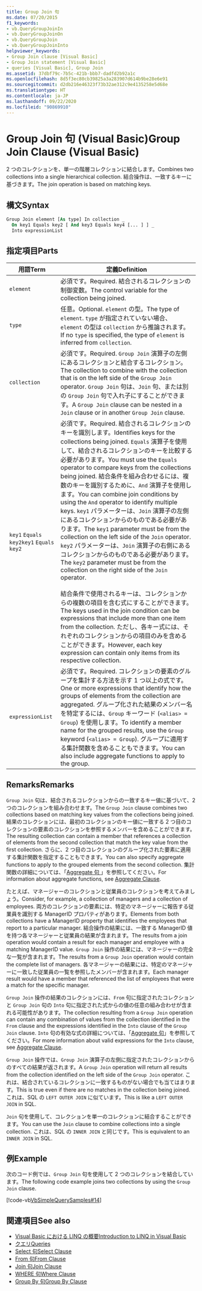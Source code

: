```yaml
---
title: Group Join 句
ms.date: 07/20/2015
f1_keywords:
- vb.QueryGroupJoinIn
- vb.QueryGroupJoinOn
- vb.QueryGroupJoin
- vb.QueryGroupJoinInto
helpviewer_keywords:
- Group Join clause [Visual Basic]
- Group Join statement [Visual Basic]
- queries [Visual Basic], Group Join
ms.assetid: 37dbf79c-7b5c-421b-bbb7-dadfd2b92a1c
ms.openlocfilehash: 8d5f3ec80cb39825a3a283907d614b9be28e6e91
ms.sourcegitcommit: d2db216e46323f73b32ae312c9e4135258e5d68e
ms.translationtype: HT
ms.contentlocale: ja-JP
ms.lasthandoff: 09/22/2020
ms.locfileid: "90869910"
---
```

# <a name="group-join-clause-visual-basic"></a><span data-ttu-id="7a47c-102">Group Join 句 (Visual Basic)</span><span class="sxs-lookup"><span data-stu-id="7a47c-102">Group Join Clause (Visual Basic)</span></span>

<span data-ttu-id="7a47c-103">2 つのコレクションを、単一の階層コレクションに結合します。</span><span class="sxs-lookup"><span data-stu-id="7a47c-103">Combines two collections into a single hierarchical collection.</span></span> <span data-ttu-id="7a47c-104">結合操作は、一致するキーに基づきます。</span><span class="sxs-lookup"><span data-stu-id="7a47c-104">The join operation is based on matching keys.</span></span>  
  
## <a name="syntax"></a><span data-ttu-id="7a47c-105">構文</span><span class="sxs-lookup"><span data-stu-id="7a47c-105">Syntax</span></span>  
  
```vb  
Group Join element [As type] In collection _  
  On key1 Equals key2 [ And key3 Equals key4 [... ] ] _  
  Into expressionList  
```  
  
## <a name="parts"></a><span data-ttu-id="7a47c-106">指定項目</span><span class="sxs-lookup"><span data-stu-id="7a47c-106">Parts</span></span>  
  
|<span data-ttu-id="7a47c-107">用語</span><span class="sxs-lookup"><span data-stu-id="7a47c-107">Term</span></span>|<span data-ttu-id="7a47c-108">定義</span><span class="sxs-lookup"><span data-stu-id="7a47c-108">Definition</span></span>|  
|---|---|  
|`element`|<span data-ttu-id="7a47c-109">必須です。</span><span class="sxs-lookup"><span data-stu-id="7a47c-109">Required.</span></span> <span data-ttu-id="7a47c-110">結合されるコレクションの制御変数。</span><span class="sxs-lookup"><span data-stu-id="7a47c-110">The control variable for the collection being joined.</span></span>|  
|`type`|<span data-ttu-id="7a47c-111">任意。</span><span class="sxs-lookup"><span data-stu-id="7a47c-111">Optional.</span></span> <span data-ttu-id="7a47c-112">`element` の型。</span><span class="sxs-lookup"><span data-stu-id="7a47c-112">The type of `element`.</span></span> <span data-ttu-id="7a47c-113">`type` が指定されていない場合、`element` の型は `collection` から推論されます。</span><span class="sxs-lookup"><span data-stu-id="7a47c-113">If no `type` is specified, the type of `element` is inferred from `collection`.</span></span>|  
|`collection`|<span data-ttu-id="7a47c-114">必須です。</span><span class="sxs-lookup"><span data-stu-id="7a47c-114">Required.</span></span> <span data-ttu-id="7a47c-115">`Group Join` 演算子の左側にあるコレクションと結合するコレクション。</span><span class="sxs-lookup"><span data-stu-id="7a47c-115">The collection to combine with the collection that is on the left side of the `Group Join` operator.</span></span> <span data-ttu-id="7a47c-116">`Group Join` 句は、`Join` 句、または別の `Group Join` 句で入れ子にすることができます。</span><span class="sxs-lookup"><span data-stu-id="7a47c-116">A `Group Join` clause can be nested in a `Join` clause or in another `Group Join` clause.</span></span>|  
|<span data-ttu-id="7a47c-117">`key1` `Equals` `key2`</span><span class="sxs-lookup"><span data-stu-id="7a47c-117">`key1` `Equals` `key2`</span></span>|<span data-ttu-id="7a47c-118">必須です。</span><span class="sxs-lookup"><span data-stu-id="7a47c-118">Required.</span></span> <span data-ttu-id="7a47c-119">結合されるコレクションのキーを識別します。</span><span class="sxs-lookup"><span data-stu-id="7a47c-119">Identifies keys for the collections being joined.</span></span> <span data-ttu-id="7a47c-120">`Equals` 演算子を使用して、結合されるコレクションのキーを比較する必要があります。</span><span class="sxs-lookup"><span data-stu-id="7a47c-120">You must use the `Equals` operator to compare keys from the collections being joined.</span></span> <span data-ttu-id="7a47c-121">結合条件を組み合わせるには、複数のキーを識別するために、`And` 演算子を使用します。</span><span class="sxs-lookup"><span data-stu-id="7a47c-121">You can combine join conditions by using the `And` operator to identify multiple keys.</span></span> <span data-ttu-id="7a47c-122">`key1` パラメーターは、`Join` 演算子の左側にあるコレクションからのものである必要があります。</span><span class="sxs-lookup"><span data-stu-id="7a47c-122">The `key1` parameter must be from the collection on the left side of the `Join` operator.</span></span> <span data-ttu-id="7a47c-123">`key2` パラメーターは、`Join` 演算子の右側にあるコレクションからのものである必要があります。</span><span class="sxs-lookup"><span data-stu-id="7a47c-123">The `key2` parameter must be from the collection on the right side of the `Join` operator.</span></span><br /><br /> <span data-ttu-id="7a47c-124">結合条件で使用されるキーは、コレクションからの複数の項目を含む式にすることができます。</span><span class="sxs-lookup"><span data-stu-id="7a47c-124">The keys used in the join condition can be expressions that include more than one item from the collection.</span></span> <span data-ttu-id="7a47c-125">ただし、各キー式には、それぞれのコレクションからの項目のみを含めることができます。</span><span class="sxs-lookup"><span data-stu-id="7a47c-125">However, each key expression can contain only items from its respective collection.</span></span>|  
|`expressionList`|<span data-ttu-id="7a47c-126">必須です。</span><span class="sxs-lookup"><span data-stu-id="7a47c-126">Required.</span></span> <span data-ttu-id="7a47c-127">コレクションの要素のグループを集計する方法を示す 1 つ以上の式です。</span><span class="sxs-lookup"><span data-stu-id="7a47c-127">One or more expressions that identify how the groups of elements from the collection are aggregated.</span></span> <span data-ttu-id="7a47c-128">グループ化された結果のメンバー名を特定するには、`Group` キーワード (`<alias> = Group`) を使用します。</span><span class="sxs-lookup"><span data-stu-id="7a47c-128">To identify a member name for the grouped results, use the `Group` keyword (`<alias> = Group`).</span></span> <span data-ttu-id="7a47c-129">グループに適用する集計関数を含めることもできます。</span><span class="sxs-lookup"><span data-stu-id="7a47c-129">You can also include aggregate functions to apply to the group.</span></span>|  
  
## <a name="remarks"></a><span data-ttu-id="7a47c-130">Remarks</span><span class="sxs-lookup"><span data-stu-id="7a47c-130">Remarks</span></span>  

 <span data-ttu-id="7a47c-131">`Group Join` 句は、結合されるコレクションからの一致するキー値に基づいて、2 つのコレクションを組み合わせます。</span><span class="sxs-lookup"><span data-stu-id="7a47c-131">The `Group Join` clause combines two collections based on matching key values from the collections being joined.</span></span> <span data-ttu-id="7a47c-132">結果のコレクションには、最初のコレクションのキー値に一致する 2 つ目のコレクションの要素のコレクションを参照するメンバーを含めることができます。</span><span class="sxs-lookup"><span data-stu-id="7a47c-132">The resulting collection can contain a member that references a collection of elements from the second collection that match the key value from the first collection.</span></span> <span data-ttu-id="7a47c-133">さらに、2 つ目のコレクションのグループ化された要素に適用する集計関数を指定することもできます。</span><span class="sxs-lookup"><span data-stu-id="7a47c-133">You can also specify aggregate functions to apply to the grouped elements from the second collection.</span></span> <span data-ttu-id="7a47c-134">集計関数の詳細については、「[Aggregate 句 ](aggregate-clause.md)」を参照してください。</span><span class="sxs-lookup"><span data-stu-id="7a47c-134">For information about aggregate functions, see [Aggregate Clause](aggregate-clause.md).</span></span>  
  
 <span data-ttu-id="7a47c-135">たとえば、マネージャーのコレクションと従業員のコレクションを考えてみましょう。</span><span class="sxs-lookup"><span data-stu-id="7a47c-135">Consider, for example, a collection of managers and a collection of employees.</span></span> <span data-ttu-id="7a47c-136">両方のコレクションの要素には、特定のマネージャーに報告する従業員を識別する ManagerID プロパティがあります。</span><span class="sxs-lookup"><span data-stu-id="7a47c-136">Elements from both collections have a ManagerID property that identifies the employees that report to a particular manager.</span></span> <span data-ttu-id="7a47c-137">結合操作の結果には、一致する ManagerID 値を持つ各マネージャーと従業員の結果が含まれます。</span><span class="sxs-lookup"><span data-stu-id="7a47c-137">The results from a join operation would contain a result for each manager and employee with a matching ManagerID value.</span></span> <span data-ttu-id="7a47c-138">`Group Join` 操作の結果には、マネージャーの完全な一覧が含まれます。</span><span class="sxs-lookup"><span data-stu-id="7a47c-138">The results from a `Group Join` operation would contain the complete list of managers.</span></span> <span data-ttu-id="7a47c-139">各マネージャーの結果には、特定のマネージャーに一致した従業員の一覧を参照したメンバーが含まれます。</span><span class="sxs-lookup"><span data-stu-id="7a47c-139">Each manager result would have a member that referenced the list of employees that were a match for the specific manager.</span></span>  
  
 <span data-ttu-id="7a47c-140">`Group Join` 操作の結果のコレクションには、`From` 句に指定されたコレクションと `Group Join` 句の `Into` 句に指定された式からの値の任意の組み合わせが含まれる可能性があります。</span><span class="sxs-lookup"><span data-stu-id="7a47c-140">The collection resulting from a `Group Join` operation can contain any combination of values from the collection identified in the `From` clause and the expressions identified in the `Into` clause of the `Group Join` clause.</span></span> <span data-ttu-id="7a47c-141">`Into` 句の有効な式の詳細については、「[Aggregate 句](aggregate-clause.md)」を参照してください。</span><span class="sxs-lookup"><span data-stu-id="7a47c-141">For more information about valid expressions for the `Into` clause, see [Aggregate Clause](aggregate-clause.md).</span></span>  
  
 <span data-ttu-id="7a47c-142">`Group Join` 操作では、`Group Join` 演算子の左側に指定されたコレクションからのすべての結果が返されます。</span><span class="sxs-lookup"><span data-stu-id="7a47c-142">A `Group Join` operation will return all results from the collection identified on the left side of the `Group Join` operator.</span></span> <span data-ttu-id="7a47c-143">これは、結合されているコレクションに一致するものがない場合でも当てはまります。</span><span class="sxs-lookup"><span data-stu-id="7a47c-143">This is true even if there are no matches in the collection being joined.</span></span> <span data-ttu-id="7a47c-144">これは、SQL の `LEFT OUTER JOIN` に似ています。</span><span class="sxs-lookup"><span data-stu-id="7a47c-144">This is like a `LEFT OUTER JOIN` in SQL.</span></span>  
  
 <span data-ttu-id="7a47c-145">`Join` 句を使用して、コレクションを単一のコレクションに結合することができます。</span><span class="sxs-lookup"><span data-stu-id="7a47c-145">You can use the `Join` clause to combine collections into a single collection.</span></span> <span data-ttu-id="7a47c-146">これは、SQL の `INNER JOIN` と同じです。</span><span class="sxs-lookup"><span data-stu-id="7a47c-146">This is equivalent to an `INNER JOIN` in SQL.</span></span>  
  
## <a name="example"></a><span data-ttu-id="7a47c-147">例</span><span class="sxs-lookup"><span data-stu-id="7a47c-147">Example</span></span>  

 <span data-ttu-id="7a47c-148">次のコード例では、`Group Join` 句を使用して 2 つのコレクションを結合しています。</span><span class="sxs-lookup"><span data-stu-id="7a47c-148">The following code example joins two collections by using the `Group Join` clause.</span></span>  
  
 [!code-vb[VbSimpleQuerySamples#14](~/samples/snippets/visualbasic/VS_Snippets_VBCSharp/VbSimpleQuerySamples/VB/QuerySamples1.vb#14)]  
  
## <a name="see-also"></a><span data-ttu-id="7a47c-149">関連項目</span><span class="sxs-lookup"><span data-stu-id="7a47c-149">See also</span></span>

- [<span data-ttu-id="7a47c-150">Visual Basic における LINQ の概要</span><span class="sxs-lookup"><span data-stu-id="7a47c-150">Introduction to LINQ in Visual Basic</span></span>](../../programming-guide/language-features/linq/introduction-to-linq.md)
- [<span data-ttu-id="7a47c-151">クエリ</span><span class="sxs-lookup"><span data-stu-id="7a47c-151">Queries</span></span>](index.md)
- [<span data-ttu-id="7a47c-152">Select 句</span><span class="sxs-lookup"><span data-stu-id="7a47c-152">Select Clause</span></span>](select-clause.md)
- [<span data-ttu-id="7a47c-153">From 句</span><span class="sxs-lookup"><span data-stu-id="7a47c-153">From Clause</span></span>](from-clause.md)
- [<span data-ttu-id="7a47c-154">Join 句</span><span class="sxs-lookup"><span data-stu-id="7a47c-154">Join Clause</span></span>](join-clause.md)
- [<span data-ttu-id="7a47c-155">WHERE 句</span><span class="sxs-lookup"><span data-stu-id="7a47c-155">Where Clause</span></span>](where-clause.md)
- [<span data-ttu-id="7a47c-156">Group By 句</span><span class="sxs-lookup"><span data-stu-id="7a47c-156">Group By Clause</span></span>](group-by-clause.md)
